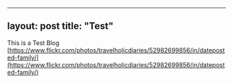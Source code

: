 
---
layout: post
title:  "Test"
---

This is a Test Blog
[https://www.flickr.com/photos/travelholicdiaries/52982699856/in/dateposted-family/](https://www.flickr.com/photos/travelholicdiaries/52982699856/in/dateposted-family/)
